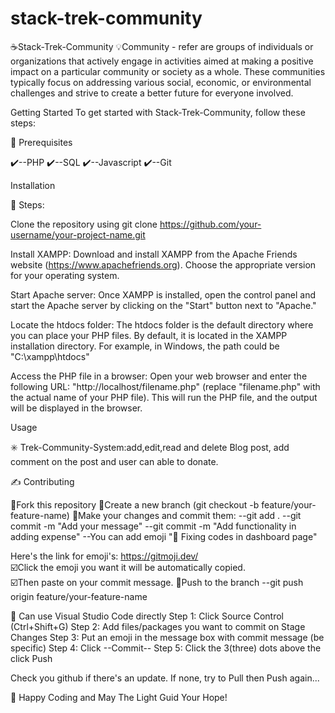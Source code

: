 # stack-trek-community
☕Stack-Trek-Community
💡Community - refer are groups of individuals or organizations that actively engage in activities aimed at making a positive impact on a particular community or society as a whole. These communities typically focus on addressing various social, economic, or environmental challenges and strive to create a better future for everyone involved.

Getting Started
To get started with Stack-Trek-Community, follow these steps:

📔 Prerequisites

✔️--PHP
✔️--SQL
✔️--Javascript
✔️--Git

Installation

👣 Steps:

Clone the repository using git clone https://github.com/your-username/your-project-name.git

Install XAMPP: Download and install XAMPP from the Apache Friends website (https://www.apachefriends.org). Choose the appropriate version for your operating system.

Start Apache server: Once XAMPP is installed, open the control panel and start the Apache server by clicking on the "Start" button next to "Apache."

Locate the htdocs folder: The htdocs folder is the default directory where you can place your PHP files. By default, it is located in the XAMPP installation directory. For example, in Windows, the path could be "C:\xampp\htdocs"

Access the PHP file in a browser: Open your web browser and enter the following URL: "http://localhost/filename.php" (replace "filename.php" with the actual name of your PHP file). This will run the PHP file, and the output will be displayed in the browser.



Usage

✳️ Trek-Community-System:add,edit,read and delete Blog post, add comment on the post and user can able to donate.


✍️ Contributing

💠Fork this repository
💠Create a new branch (git checkout -b feature/your-feature-name)
💠Make your changes and commit them:
--git add .
--git commit -m "Add your message"
--git commit -m "Add functionality in adding expense"
--You can add emoji "🔧 Fixing codes in dashboard page"

Here's the link for emoji's: https://gitmoji.dev/<br>
☑️Click the emoji you want it will be automatically copied.<br>
☑️Then paste on your commit message.
💠Push to the branch
--git push origin feature/your-feature-name

🔶 Can use Visual Studio Code directly
Step 1: Click Source Control (Ctrl+Shift+G)
Step 2: Add files/packages you want to commit on Stage Changes
Step 3: Put an emoji in the message box with commit message (be specific)
Step 4: Click --Commit--
Step 5: Click the 3(three) dots above the click Push

Check you github if there's an update. If none, try to Pull then Push again...


🎉 Happy Coding and May The Light Guid Your Hope!
